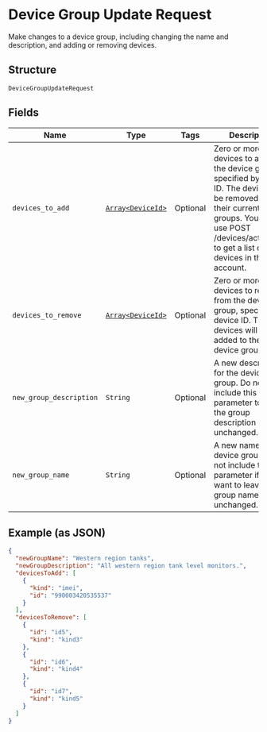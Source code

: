 
# Device Group Update Request

Make changes to a device group, including changing the name and description, and adding or removing devices.

## Structure

`DeviceGroupUpdateRequest`

## Fields

| Name | Type | Tags | Description |
|  --- | --- | --- | --- |
| `devices_to_add` | [`Array<DeviceId>`](../../doc/models/device-id.md) | Optional | Zero or more devices to add to the device group, specified by device ID. The devices will be removed from their current device groups. You can use POST /devices/actions/list to get a list of all devices in the account. |
| `devices_to_remove` | [`Array<DeviceId>`](../../doc/models/device-id.md) | Optional | Zero or more devices to remove from the device group, specified by device ID. The devices will be added to the default device group. |
| `new_group_description` | `String` | Optional | A new description for the device group. Do not include this parameter to leave the group description unchanged. |
| `new_group_name` | `String` | Optional | A new name for the device group. Do not include this parameter if you want to leave the group name unchanged. |

## Example (as JSON)

```json
{
  "newGroupName": "Western region tanks",
  "newGroupDescription": "All western region tank level monitors.",
  "devicesToAdd": [
    {
      "kind": "imei",
      "id": "990003420535537"
    }
  ],
  "devicesToRemove": [
    {
      "id": "id5",
      "kind": "kind3"
    },
    {
      "id": "id6",
      "kind": "kind4"
    },
    {
      "id": "id7",
      "kind": "kind5"
    }
  ]
}
```

